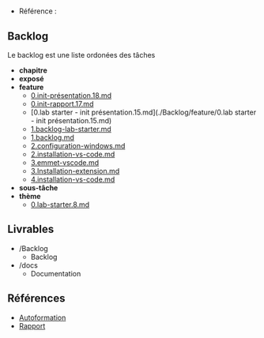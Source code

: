#  

- Référence :   

 

## Backlog 

Le backlog est une liste ordonées des tâches 

- **chapitre** 
- **exposé** 
- **feature** 
  - [0.init-présentation.18.md](./Backlog/feature/0.init-présentation.18.md) 
  - [0.init-rapport.17.md](./Backlog/feature/0.init-rapport.17.md) 
  - [0.lab starter - init présentation.15.md](./Backlog/feature/0.lab starter - init présentation.15.md) 
  - [1.backlog-lab-starter.md](./Backlog/feature/1.backlog-lab-starter.md) 
  - [1.backlog.md](./Backlog/feature/1.backlog.md) 
  - [2.configuration-windows.md](./Backlog/feature/2.configuration-windows.md) 
  - [2.installation-vs-code.md](./Backlog/feature/2.installation-vs-code.md) 
  - [3.emmet-vscode.md](./Backlog/feature/3.emmet-vscode.md) 
  - [3.Installation-extension.md](./Backlog/feature/3.Installation-extension.md) 
  - [4.installation-vs-code.md](./Backlog/feature/4.installation-vs-code.md) 
- **sous-tâche** 
- **thème** 
  - [0.lab-starter.8.md](./Backlog/thème/0.lab-starter.8.md) 
## Livrables 

 

- /Backlog 
  - Backlog 
- /docs 
  - Documentation 
## Références 

 

- [Autoformation](#) 
- [Rapport](https://labs-web.github.io/lab-starter/) 

